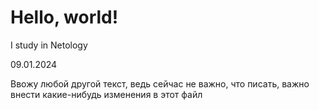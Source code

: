 # Hello, world!

I study in Netology

09.01.2024

Ввожу любой другой текст, ведь сейчас не важно, что писать, важно внести какие-нибудь изменения в этот файл